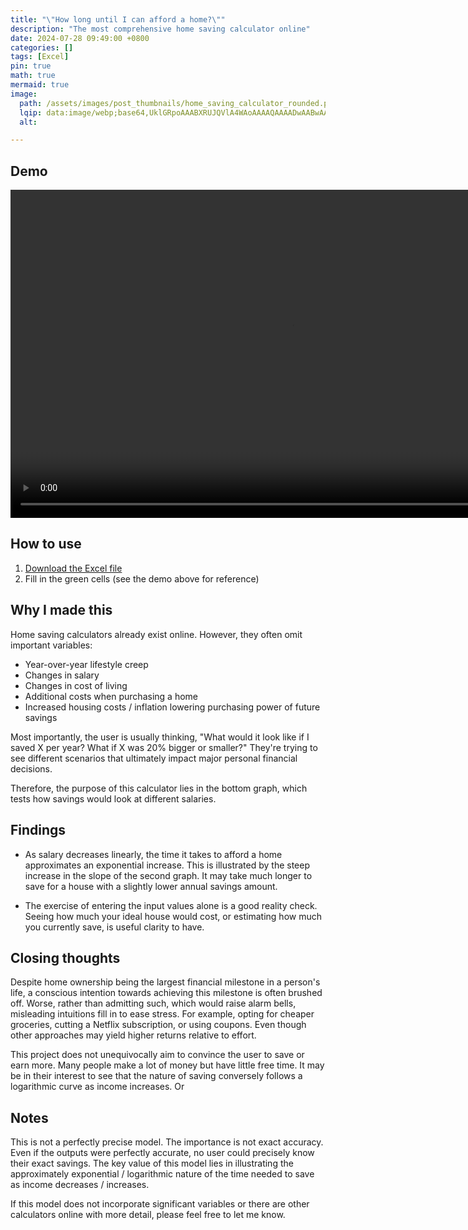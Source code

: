 ```yaml
---
title: "\"How long until I can afford a home?\""
description: "The most comprehensive home saving calculator online"
date: 2024-07-28 09:49:00 +0800
categories: []
tags: [Excel]
pin: true
math: true
mermaid: true
image:
  path: /assets/images/post_thumbnails/home_saving_calculator_rounded.png
  lqip: data:image/webp;base64,UklGRpoAAABXRUJQVlA4WAoAAAAQAAAADwAABwAAQUxQSDIAAAARL0AmbZurmr57yyIiqE8oiG0bejIYEQTgqiDA9vqnsUSI6H+oAERp2HZ65qP/VIAWAFZQOCBCAAAA8AEAnQEqEAAIAAVAfCWkAALp8sF8rgRgAP7o9FDvMCkMde9PK7euH5M1m6VWoDXf2FkP3BqV0ZYbO6NA/VFIAAAA
  alt: 

---
```


## Demo

<video width="900" height="525" controls>
  <source src="/assets/videos/house_buying_calc_clip.mp4" type="video/mp4">
  Your browser does not support the video tag.
</video>

## How to use
1. [Download the Excel file](/assets/excel/home_saving_calculator.xlsx)
2. Fill in the green cells (see the demo above for reference)

## Why I made this
Home saving calculators already exist online. However, they often omit important variables:

- Year-over-year lifestyle creep
- Changes in salary
- Changes in cost of living
- Additional costs when purchasing a home
- Increased housing costs / inflation lowering purchasing power of future savings

Most importantly, the user is usually thinking, "What would it look like if I saved X per year? What if X was 20% bigger or smaller?" They're trying to see different scenarios that ultimately impact major personal financial decisions.

Therefore, the purpose of this calculator lies in the bottom graph, which tests how savings would look at different salaries.

## Findings

- As salary decreases linearly, the time it takes to afford a home approximates an exponential increase. This is illustrated by the steep increase in the slope of the second graph. It may take much longer to save for a house with a slightly lower annual savings amount.

- The exercise of entering the input values alone is a good reality check. Seeing how much your ideal house would cost, or estimating how much you currently save, is useful clarity to have.

## Closing thoughts

Despite home ownership being the largest financial milestone in a person's life, a conscious intention towards achieving this milestone is often brushed off. Worse, rather than admitting such, which would raise alarm bells, misleading intuitions fill in to ease stress. For example, opting for cheaper groceries, cutting a Netflix subscription, or using coupons. Even though other approaches may yield higher returns relative to effort.

This project does not unequivocally aim to convince the user to save or earn more. Many people make a lot of money but have little free time. It may be in their interest to see that the nature of saving conversely follows a logarithmic curve as income increases. Or

## Notes
This is not a perfectly precise model. The importance is not exact accuracy. Even if the outputs were perfectly accurate, no user could precisely know their exact savings. The key value of this model lies in illustrating the approximately exponential / logarithmic nature of the time needed to save as income decreases / increases.

If this model does not incorporate significant variables or there are other calculators online with more detail, please feel free to let me know.